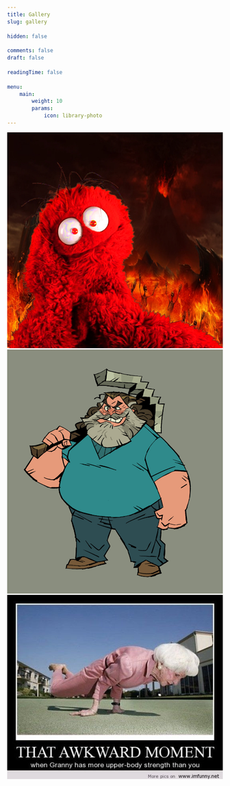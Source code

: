 ```yaml
---
title: Gallery
slug: gallery

hidden: false

comments: false
draft: false

readingTime: false

menu:
    main:
        weight: 10
        params: 
            icon: library-photo
---
```


![](arlo-in-hell.jpg) ![](steve.png "Steve")
![](funny-memem.jpg)



